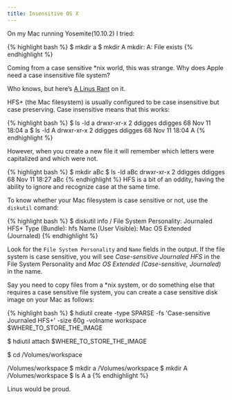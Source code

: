 ```yaml
---
title: Insensitive OS X
---
```


On my Mac running Yosemite(10.10.2) I tried:

{% highlight bash %}
$ mkdir a
$ mkdir A
mkdir: A: File exists
{% endhighlight %}

Coming from a case sensitive *nix world, this was strange. Why does Apple need a case insensitive file system?

Who knows, but here’s [A Linus Rant](http://www.itworld.com/article/2868393/linus-torvalds-apples-hfs-is-probably-the-worst-file-system-ever.html) on it.

HFS+ (the Mac filesystem) is usually configured to be case insensitive but case preserving.
Case insensitive means that this works:

{% highlight bash %}
 $ ls -ld a
drwxr-xr-x  2 ddigges  ddigges 68 Nov 11 18:04 a
 $ ls -ld A
drwxr-xr-x  2 ddigges  ddigges 68 Nov 11 18:04 A
{% endhighlight %}

However, when you create a new file it will remember which letters were capitalized and which were not.

{% highlight bash %}
$ mkdir aBc
$ ls -ld aBc
drwxr-xr-x  2 ddigges  ddigges  68 Nov 11 18:27 aBc
{% endhighlight %}
HFS is a bit of an oddity, having the ability to ignore and recognize case at the same time. 

To know whether your Mac filesystem is case sensitive or not, use the `diskutil` comand:

{% highlight bash %}
$ diskutil info /
   File System Personality:  Journaled HFS+
   Type (Bundle):            hfs
   Name (User Visible):      Mac OS Extended (Journaled)
{% endhighlight %}

Look for the `File System Personality` and `Name` fields in the output. If the file system is case sensitive, you will see *Case-sensitive Journaled HFS* in the File System Personality and *Mac OS Extended (Case-sensitive, Journaled)* in the name.

Say you need to copy files from a *nix system, or do something else that requires a case sensitive file system, you can create a case sensitive disk image on your Mac as follows:

{% highlight bash %}
$ hdiutil create -type SPARSE -fs 'Case-sensitive Journaled HFS+' -size 60g -volname workspace $WHERE_TO_STORE_THE_IMAGE

$ hdiutil attach $WHERE_TO_STORE_THE_IMAGE

$ cd /Volumes/workspace

/Volumes/workspace $ mkdir a
/Volumes/workspace $ mkdir A
/Volumes/workspace $ ls
A	a
{% endhighlight %}
 
Linus would be proud.
